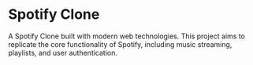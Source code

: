 # Spotify Clone

A Spotify Clone built with modern web technologies. This project aims to replicate the core functionality of Spotify, including music streaming, playlists, and user authentication.
